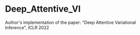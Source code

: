 # Deep_Attentive_VI
Author's implementation of the paper: "Deep Attentive Variational Inference", ICLR 2022
